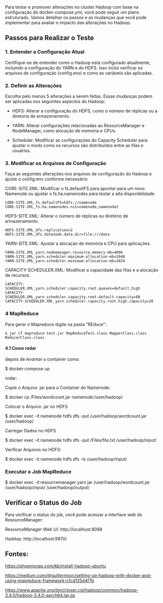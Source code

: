Para testar e promover alterações no cluster Hadoop com base na configuração do docker-compose.yml, você pode seguir um plano estruturado. Vamos detalhar os passos e as mudanças que você pode implementar para avaliar o impacto das alterações no Hadoop.

## Passos para Realizar o Teste

### 1. Entender a Configuração Atual
Certifique-se de entender como o Hadoop está configurado atualmente, incluindo a configuração do YARN e do HDFS. Isso inclui verificar os arquivos de configuração (config.env) e como as variáveis são aplicadas.

### 2. Definir as Alterações
Escolha pelo menos 5 alterações a serem feitas. Essas mudanças podem ser aplicadas nos seguintes aspectos do Hadoop:

* HDFS: Alterar a configuração do HDFS, como o número de réplicas ou a diretoria de armazenamento.

* YARN: Alterar configurações relacionadas ao ResourceManager e NodeManager, como alocação de memória e CPUs.

* Scheduler: Modificar as configurações do Capacity Scheduler para ajustar o modo como os recursos são distribuídos entre as filas e usuários.

### 3. Modificar os Arquivos de Configuração
Faça as seguintes alterações nos arquivos de configuração do Hadoop e ajuste o config.env conforme necessário:

CORE-SITE.XML: Modificar o fs.defaultFS para apontar para um novo Namenode ou ajustar o fs.ha.namenodes para testar a alta disponibilidade.
```
CORE-SITE.XML_fs.defaultFS=hdfs://namenode
CORE-SITE.XML_fs.ha.namenodes.ns1=namenode,namenode2
```

HDFS-SITE.XML: Alterar o número de réplicas ou diretório de armazenamento.
```
HDFS-SITE.XML_dfs.replication=2
HDFS-SITE.XML_dfs.datanode.data.dir=file:///data
```

YARN-SITE.XML: Ajustar a alocação de memória e CPU para aplicações.
```
YARN-SITE.XML_yarn.nodemanager.resource.memory-mb=4096
YARN-SITE.XML_yarn.scheduler.maximum-allocation-mb=2048
YARN-SITE.XML_yarn.scheduler.minimum-allocation-mb=1024
```

CAPACITY-SCHEDULER.XML: Modificar a capacidade das filas e a alocação de recursos.
```
CAPACITY-SCHEDULER.XML_yarn.scheduler.capacity.root.queues=default,high
CAPACITY-SCHEDULER.XML_yarn.scheduler.capacity.root.default.capacity=80
CAPACITY-SCHEDULER.XML_yarn.scheduler.capacity.root.high.capacity=20
```

### 4 MapReduce

Para gerar o Mapreduce digite na pasta "REduce":

```
$ jar cf mapreduce-test.jar MapReduceTest.class MapperClass.class ReducerClass.class
```

#### 4.1 Como rodar

depois de levantar o container como:

$ docker-compose up

rodar:

Copie o Arquivo .jar para o Container do Namenode:

$ docker cp /Files/wordcount.jar namenode:/user/hadoop/

Colocar o Arquivo .jar no HDFS

$ docker exec -it namenode hdfs dfs -put /user/hadoop/wordcount.jar /user/hadoop/

Carregar Dados no HDFS

$ docker exec -it namenode hdfs dfs -put /Files/file.txt /user/hadoop/input/

Verificar Arquivos no HDFS:

$ docker exec -it namenode hdfs dfs -ls /user/hadoop/input/

### Executar o Job MapReduce

$ docker exec -it resourcemanager yarn jar /user/hadoop/wordcount.jar <main-class> /user/hadoop/input/ /user/hadoop/output/


## Verificar o Status do Job
Para verificar o status do job, você pode acessar a interface web do ResourceManager:

ResourceManager Web UI: http://localhost:8088

Haddop: http://localhost:9870/

## Fontes:

https://phoenixnap.com/kb/install-hadoop-ubuntu

https://medium.com/@guillermovc/setting-up-hadoop-with-docker-and-using-mapreduce-framework-c1cd125d4f7b

https://www.apache.org/dyn/closer.cgi/hadoop/common/hadoop-3.4.0/hadoop-3.4.0-aarch64.tar.gz